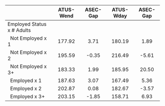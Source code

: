 
|                      |    ATUS-Wend |     ASEC-Gap |    ATUS-Wday |     ASEC-Gap |
| -------------------- | :----------: | :----------: | :----------: | :----------: |
| Employed Status x # Adults |              |              |              |              |
| &nbsp;&nbsp;Not Employed x 1 |       177.92 |         3.71 |       180.19 |         1.89 |
| &nbsp;&nbsp;Not Employed x 2 |       195.59 |        -0.35 |       216.49 |        -5.61 |
| &nbsp;&nbsp;Not Employed x 3+ |       183.33 |         1.99 |       185.95 |        20.50 |
| &nbsp;&nbsp;Employed x 1 |       187.63 |         3.07 |       167.49 |         5.36 |
| &nbsp;&nbsp;Employed x 2 |       202.87 |         0.08 |       182.67 |        -3.57 |
| &nbsp;&nbsp;Employed x 3+ |       203.15 |        -1.85 |       158.71 |         6.93 |

